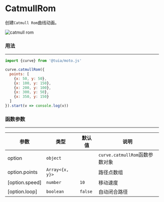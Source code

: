 # CatmullRom

创建`Catmull Rom`曲线动画。

![catmull rom](https://yun.duiba.com.cn/moto/catmull-rom.gif)

### 用法
---
```js
import {curve} from '@tuia/moto.js'

curve.catmullRom({
  points: [
    {x: 50, y: 50},
    {x: 100, y: 150},
    {x: 200, y: 100},
    {x: 300, y: 50},
    {x: 350, y: 150}
  ]
}).start(v => console.log(v))
```

### 函数参数
---
| 参数 | 类型 | 默认值 | 说明 |
| --- | --- | --- | --- |
| option | `object` | | `curve.catmullRom`函数参数对象 |
| option.points | `Array<{x, y}>` | | 路径点数组 |
| [option.speed] | `number` | `10` | 移动速度 |
| [option.loop] | `boolean` | `false` | 自动闭合路径 |


